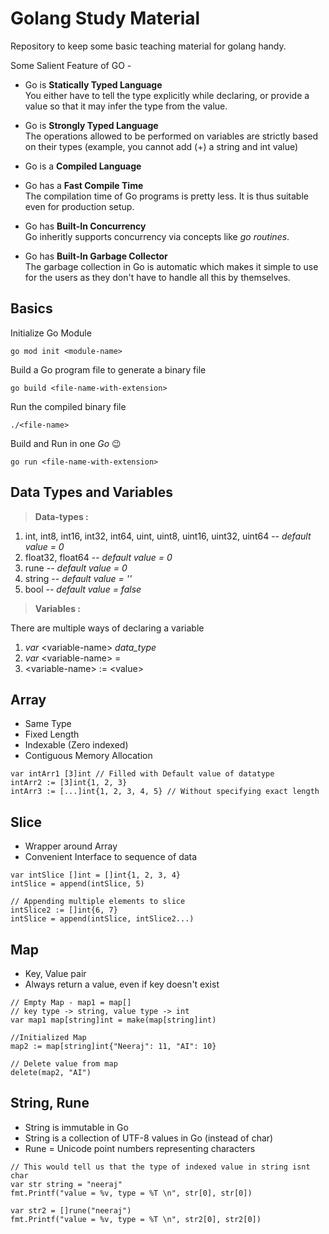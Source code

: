# Golang Study Material
Repository to keep some basic teaching material for golang handy.

Some Salient Feature of GO -

- Go is **Statically Typed Language**\
You either have to tell the type explicitly while declaring, or provide a value so that it may infer the type from the value.

- Go is **Strongly Typed Language**\
The operations allowed to be performed on variables are strictly based on their types (example, you cannot add (+) a string and int value)

- Go is a **Compiled Language**

- Go has a **Fast Compile Time**\
The compilation time of Go programs is pretty less. It is thus suitable even for production setup.

- Go has **Built-In Concurrency**\
Go inheritly supports concurrency via concepts like *go routines*.

- Go has **Built-In Garbage Collector**\
The garbage collection in Go is automatic which makes it simple to use for the users as they don't have to handle all this by themselves.

## Basics
Initialize Go Module
```
go mod init <module-name>
```

Build a Go program file to generate a binary file
```
go build <file-name-with-extension>
```

Run the compiled binary file
```
./<file-name>
```

Build and Run in one *Go* 😉
```
go run <file-name-with-extension>
```

## Data Types and Variables

>**Data-types :**
1. int, int8, int16, int32, int64, uint, uint8, uint16, uint32, uint64 -- _default value = 0_
2. float32, float64 -- _default value = 0_
3. rune -- _default value = 0_
4. string -- _default value = ''_
5. bool -- _default value = false_

>**Variables :**

There are multiple ways of declaring a variable
1. _var_ \<variable-name> _data_type_
2. _var_ \<variable-name> = <value>
3. \<variable-name> := \<value>

## Array
- Same Type
- Fixed Length
- Indexable (Zero indexed)
- Contiguous Memory Allocation
```
var intArr1 [3]int // Filled with Default value of datatype
intArr2 := [3]int{1, 2, 3}
intArr3 := [...]int{1, 2, 3, 4, 5} // Without specifying exact length

```

## Slice
- Wrapper around Array
- Convenient Interface to sequence of data
```
var intSlice []int = []int{1, 2, 3, 4}
intSlice = append(intSlice, 5)

// Appending multiple elements to slice
intSlice2 := []int{6, 7}
intSlice = append(intSlice, intSlice2...)	
```

## Map
- Key, Value pair
- Always return a value, even if key doesn't exist
```
// Empty Map - map1 = map[]
// key type -> string, value type -> int
var map1 map[string]int = make(map[string]int)

//Initialized Map
map2 := map[string]int{"Neeraj": 11, "AI": 10}
	
// Delete value from map
delete(map2, "AI")
```

## String, Rune
- String is immutable in Go
- String is a collection of UTF-8 values in Go (instead of char)
- Rune = Unicode point numbers representing characters
```
// This would tell us that the type of indexed value in string isnt char
var str string = "neeraj"
fmt.Printf("value = %v, type = %T \n", str[0], str[0])

var str2 = []rune("neeraj")
fmt.Printf("value = %v, type = %T \n", str2[0], str2[0])
```